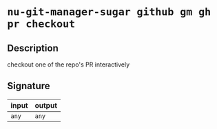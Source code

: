 # `nu-git-manager-sugar github gm gh pr checkout`
## Description
checkout one of the repo's PR interactively



## Signature
| input | output |
| ----- | ------ |
| `any` | `any`  |
